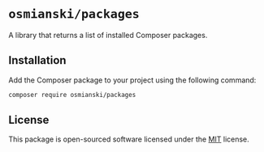 # `osmianski/packages`

A library that returns a list of installed Composer packages.

## Installation

Add the Composer package to your project using the following command:

```bash
composer require osmianski/packages
```

## License

This package is open-sourced software licensed under the [MIT](LICENSE.md) license.
